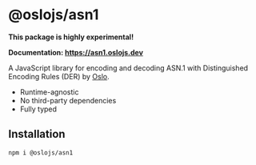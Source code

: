 # @oslojs/asn1

**This package is highly experimental!**

**Documentation: https://asn1.oslojs.dev**

A JavaScript library for encoding and decoding ASN.1 with Distinguished Encoding Rules (DER) by [Oslo](https://oslojs.dev).

- Runtime-agnostic
- No third-party dependencies
- Fully typed

## Installation

```
npm i @oslojs/asn1
```

